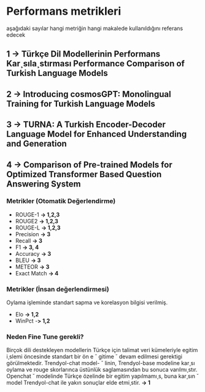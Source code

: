 # Performans metrikleri
aşağıdaki sayılar hangi metriğin hangi makalede kullanıldığını referans edecek
## 1 -> Türkçe Dil Modellerinin Performans Kar¸sıla¸stırması Performance Comparison of Turkish Language Models
## 2 -> Introducing cosmosGPT: Monolingual Training for Turkish Language Models
## 3 -> TURNA: A Turkish Encoder-Decoder Language Model for Enhanced Understanding and Generation
## 4 -> Comparison of Pre-trained Models for Optimized Transformer Based Question Answering System
### Metrikler (Otomatik Değerlendirme)

* ROUGE-1 **-> 1,2,3**
* ROUGE2 **-> 1,2,3**
* ROUGE-L **-> 1,2,3** 
* Precision **-> 3**
* Recall **-> 3**
* F1 **-> 3, 4**
* Accuracy **-> 3**
* BLEU **-> 3**
* METEOR **-> 3**
* Exact Match **-> 4**
### Metrikler (İnsan değerlendirmesi)
Oylama işleminde standart sapma ve korelasyon bilgisi verilmiş.

* Elo **-> 1,2**
* WinPct -**> 1,2**

### Neden Fine Tune gerekli?



Birçok dili destekleyen modellerin Türkçe için talimat veri
kümeleriyle egitim i¸slemi öncesinde standart bir ön e ˘ gitime ˘
devam edilmesi gerektigi görülmektedir. Trendyol-chat model- ˘
linin, Trendyol-base modeline kar¸sı oylama ve rouge skorlarınca üstünlük saglamasından bu sonuca varılmı¸stır. Openchat ˘
modelinde Türkçe özelinde bir egitim yapılmamı¸s, buna kar¸sın ˘
model Trendyol-chat ile yakın sonuçlar elde etmi¸stir. **-> 1**


